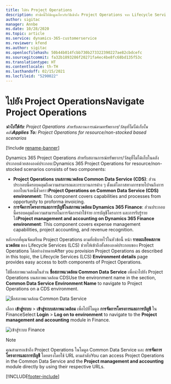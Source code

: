 ```yaml
---
title: ไปยัง Project Operations
description: หัวข้อนี้ให้ข้อมูลเกี่ยวกับวิธีเข้าถึง Project Operations จาก Lifecycle Services
author: sigitac
manager: Annbe
ms.date: 10/28/2020
ms.topic: article
ms.service: dynamics-365-customerservice
ms.reviewer: kfend
ms.author: sigitac
ms.openlocfilehash: 50b44b014fcbb730b273322390227ae82cbdcefc
ms.sourcegitcommit: fa32b1893286f20271fa4ec4be8fc68bd135f53c
ms.translationtype: HT
ms.contentlocale: th-TH
ms.lasthandoff: 02/15/2021
ms.locfileid: "5290022"
---
```

# <a name="navigate-project-operations"></a><span data-ttu-id="b0444-103">ไปยัง Project Operations</span><span class="sxs-lookup"><span data-stu-id="b0444-103">Navigate Project Operations</span></span>

<span data-ttu-id="b0444-104">_**นำไปใช้กับ:** Project Operations สำหรับสถานการณ์ตามทรัพยากร/วัสดุที่ไม่ได้เก็บในคลัง_</span><span class="sxs-lookup"><span data-stu-id="b0444-104">_**Applies To:** Project Operations for resource/non-stocked based scenarios_</span></span>

[!include [rename-banner](~/includes/cc-data-platform-banner.md)]

<span data-ttu-id="b0444-105">Dynamics 365 Project Operations สำหรับสถานการณ์ทรัพยากร/วัสดุที่ไม่ได้เก็บในคลังประกอบด้วยสององค์ประกอบ:</span><span class="sxs-lookup"><span data-stu-id="b0444-105">Dynamics 365 Project Operations for resource/non-stocked scenarios consists of two components:</span></span> 

 - <span data-ttu-id="b0444-106">**Project Operations บนสภาพแวดล้อม Common Data Service (CDS)**: ส่วนประกอบนี้ครอบคลุมถึงความสามารถและกระบวนการต่าง ๆ ตั้งแต่โอกาสทางการขายไปจนถึงการออกใบแจ้งหนี้ชั่วคราว</span><span class="sxs-lookup"><span data-stu-id="b0444-106">**Project Operations on Common Data Service (CDS) environment**: This component covers capabilities and processes from opportunity to proforma invoicing.</span></span> 
 - <span data-ttu-id="b0444-107">**การจัดการโครงการและการบัญชีในสภาพแวดล้อม Dynamics 365 Finance**: ส่วนประกอบนี้ครอบคลุมถึงความสามารถในการจัดการค่าใช้จ่าย การบัญชีโครงการ และการรับรู้รายได้</span><span class="sxs-lookup"><span data-stu-id="b0444-107">**Project management and accounting on Dynamics 365 Finance environment**: This component covers expense management capabilities, project accounting, and revenue recognition.</span></span> 

<span data-ttu-id="b0444-108">หลังจากที่คุณจัดเตรียม Project Operations ตามที่อธิบายไว้ในหัวข้อนี้ หน้า **รายละเอียดสภาพแวดล้อม** ของ Lifecycle Services (LCS) ช่วยให้เข้าถึงทั้งสององค์ประกอบของ Project Operations ได้อย่างง่ายดาย</span><span class="sxs-lookup"><span data-stu-id="b0444-108">After you provision Project Operations as described in this topic, the Lifecycle Services (LCS) **Environment details** page provides easy access to both components of Project Operations.</span></span>  

<span data-ttu-id="b0444-109">ใช้ชื่อสภาพแวดล้อมในส่วน **ชื่อสภาพแวดล้อม Common Data Service** เพื่อนำไปยัง Project Operations บนสภาพแวดล้อม CDS</span><span class="sxs-lookup"><span data-stu-id="b0444-109">Use the environment name in the section, **Common Data Service Environment Name** to navigate to Project Operations on a CDS environment.</span></span> 

  ![ชื่อสภาพแวดล้อม Common Data Service](./media/environment-name.PNG)

<span data-ttu-id="b0444-111">เลือก **เข้าสู่ระบบ** > **เข้าสู่ระบบสภาพแวดล้อม** เพื่อไปที่โมดูล **การจัดการโครงการและการบัญชี** ใน Finance</span><span class="sxs-lookup"><span data-stu-id="b0444-111">Select **Login** > **Log on to environment** to navigate to the **Project management and accounting** module in Finance.</span></span>  

   ![เข้าสู่ระบบ Finance](./media/environment-login.PNG)

> [!NOTE]
> <span data-ttu-id="b0444-113">คุณสามารถเข้าถึง Project Operations ในโมดูล Common Data Service และ **การจัดการโครงการและการบัญชี** โดยตรงโดยใช้ URL ตามลำดับ</span><span class="sxs-lookup"><span data-stu-id="b0444-113">You can access Project Operations in the Common Data Service and the **Project management and accounting** module directly by using their respective URLs.</span></span> 


[!INCLUDE[footer-include](../includes/footer-banner.md)]